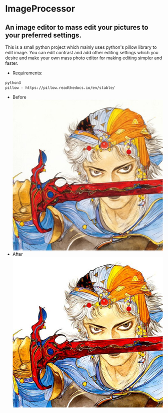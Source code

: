 # ImageProcessor

## An image editor to mass edit your pictures to your preferred settings.

This is a small python project which mainly uses python's pillow library to edit image. You can edit contrast and add other editing settings which you desire and make your own mass photo editor for making editing simpler and faster.

* Requirements:
```
python3
pillow - https://pillow.readthedocs.io/en/stable/
```

* Before
![Before](https://github.com/RustedSwords/ImageProcessor/blob/main/imgs/ffii.jpeg?raw=true)
* After 
![After](https://github.com/RustedSwords/ImageProcessor/blob/main/editedImgs/ffii_edited.jpg?raw=true)
